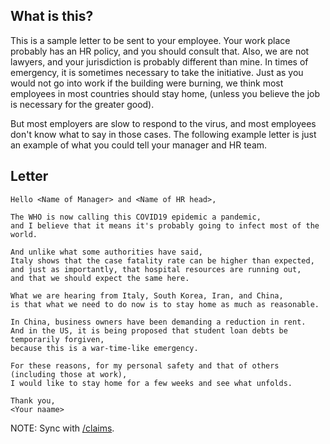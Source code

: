 ## What is this?

This is a sample letter to be sent to your employee.
Your work place probably has an HR policy, and you should consult that.
Also, we are not lawyers, and your jurisdiction is probably different than mine.
In times of emergency, it is sometimes necessary to take the initiative.
Just as you would not go into work if the building were burning,
we think most employees in most countries should stay home,
(unless you believe the job is necessary for the greater good).

But most employers are slow to respond to the virus,
and most employees don't know what to say in those cases.
The following example letter is just an example of what you could tell your manager and HR team.

## Letter

```text
Hello <Name of Manager> and <Name of HR head>,

The WHO is now calling this COVID19 epidemic a pandemic,
and I believe that it means it's probably going to infect most of the world.

And unlike what some authorities have said,
Italy shows that the case fatality rate can be higher than expected,
and just as importantly, that hospital resources are running out,
and that we should expect the same here.

What we are hearing from Italy, South Korea, Iran, and China,
is that what we need to do now is to stay home as much as reasonable.

In China, business owners have been demanding a reduction in rent.
And in the US, it is being proposed that student loan debts be temporarily forgiven,
because this is a war-time-like emergency.

For these reasons, for my personal safety and that of others
(including those at work),
I would like to stay home for a few weeks and see what unfolds.

Thank you,
<Your naame>
```

NOTE: Sync with [/claims](/claims).
